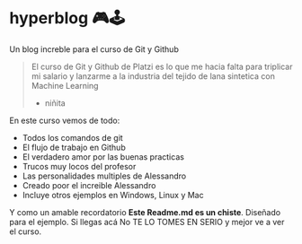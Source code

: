 # hyperblog 🎮🕹
Un blog increble para el curso de Git y Github
>El curso de Git y Github de Platzi es lo que me hacia falta para triplicar mi salario y lanzarme a la industria del tejido de lana sintetica con Machine Learning
>- niñita

En este curso vemos de todo:
- Todos los comandos de git
- El flujo de trabajo en Github
- El verdadero amor por las buenas practicas
- Trucos muy locos del profesor
- Las personalidades multiples de Alessandro
- Creado poor el increible Alessandro
- Incluye otros ejemplos en Windows, Linux y Mac

Y como un amable recordatorio **Este Readme.md es un chiste**. Diseñado para el ejemplo. Si llegas acá No TE LO TOMES EN SERIO y mejor ve a ver el curso.